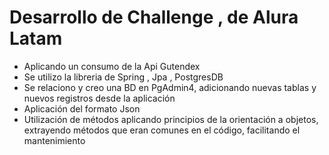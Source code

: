 <h1>Desarrollo de Challenge , de Alura Latam</h1>

- Aplicando un consumo de la Api Gutendex
- Se utilizo la libreria de Spring , Jpa , PostgresDB
- Se relaciono y creo una BD en PgAdmin4, adicionando nuevas tablas y nuevos registros desde la aplicación
- Aplicación del formato Json
- Utilización de métodos aplicando principios de la orientación a objetos, extrayendo métodos que eran comunes en el código, facilitando el mantenimiento
